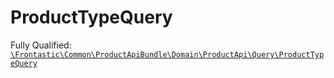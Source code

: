 #  ProductTypeQuery

Fully Qualified: [`\Frontastic\Common\ProductApiBundle\Domain\ProductApi\Query\ProductTypeQuery`](../../../../../../src/php/ProductApiBundle/Domain/ProductApi/Query/ProductTypeQuery.php)

